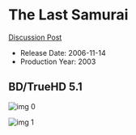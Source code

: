 # The Last Samurai

[Discussion Post](https://www.avsforum.com/threads/bass-eq-for-filtered-movies.2995212/post-58484978)

* Release Date: 2006-11-14
* Production Year: 2003

## BD/TrueHD 5.1

![img 0](https://i.imgur.com/CYZNOVQ.jpg)

![img 1](https://i.imgur.com/vvavG4V.png)

